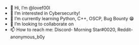 - 👋 Hi, I’m @lovef00l
- 👀 I’m interested in Cybersecurity!
- 🌱 I’m currently learning Python, C++, OSCP, Bug Bounty 😁
- 💞️ I’m looking to collaborate on 
- 📫 How to reach me: Discord- Morning Star#0020, Reddit- anonymous_b0y

<!---
lovef00l/lovef00l is a ✨ special ✨ repository because its `README.md` (this file) appears on your GitHub profile.
You can click the Preview link to take a look at your changes.
--->
